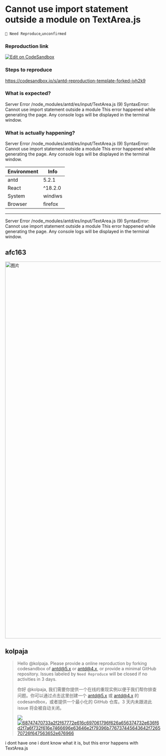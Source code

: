 # Cannot use import statement outside a module on TextArea.js

`🤔 Need Reproduce`,`unconfirmed`

### Reproduction link

[![Edit on CodeSandbox](https://codesandbox.io/static/img/play-codesandbox.svg)](https://codesandbox.io/s/antd-reproduction-template-forked-jyh2k9)

### Steps to reproduce

https://codesandbox.io/s/antd-reproduction-template-forked-jyh2k9

### What is expected?

Server Error
/node_modules/antd/es/input/TextArea.js (9)
SyntaxError: Cannot use import statement outside a module
This error happened while generating the page. Any console logs will be displayed in the terminal window.

### What is actually happening?

Server Error
/node_modules/antd/es/input/TextArea.js (9)
SyntaxError: Cannot use import statement outside a module
This error happened while generating the page. Any console logs will be displayed in the terminal window.

| Environment | Info    |
| ----------- | ------- |
| antd        | 5.2.1   |
| React       | ^18.2.0 |
| System      | windiws |
| Browser     | firefox |

---

Server Error
/node_modules/antd/es/input/TextArea.js (9)
SyntaxError: Cannot use import statement outside a module
This error happened while generating the page. Any console logs will be displayed in the terminal window.

<!-- generated by ant-design-issue-helper. DO NOT REMOVE -->

## afc163

<img width="1218" alt="图片" src="https://github.com/ant-design/ant-design/assets/507615/55e8ee25-3baf-4d15-9c2d-b999e16aa7ae">

## kolpaja

> Hello @kolpaja. Please provide a online reproduction by forking codesandbox of [antd@5.x](https://u.ant.design/codesandbox-repro) or [antd@4.x](https://u.ant.design/codesandbox-repro-4x), or provide a minimal GitHub repository. Issues labeled by `Need Reproduce` will be closed if no activities in 3 days.
>
> 你好 @kolpaja, 我们需要你提供一个在线的重现实例以便于我们帮你排查问题。你可以通过点击这里创建一个 [antd@5.x](https://u.ant.design/codesandbox-repro) 或 [antd@4.x](https://u.ant.design/codesandbox-repro-4x) 的 codesandbox，或者提供一个最小化的 GitHub 仓库。3 天内未跟进此 issue 将会被自动关闭。
>
> ![](https://camo.githubusercontent.com/3f51b5a32e6e5d5adabdebc5ef968150bdabc8d17a8dc1a535b8fb255d2165d0/68747470733a2f2f67772e616c697061796f626a656374732e636f6d2f7a6f732f616e7466696e63646e2f79396b776737445643642f726570726f647563652e676966) [ ![68747470733a2f2f67772e616c697061796f626a656374732e636f6d2f7a6f732f616e7466696e63646e2f79396b776737445643642f726570726f647563652e676966](https://camo.githubusercontent.com/3f51b5a32e6e5d5adabdebc5ef968150bdabc8d17a8dc1a535b8fb255d2165d0/68747470733a2f2f67772e616c697061796f626a656374732e636f6d2f7a6f732f616e7466696e63646e2f79396b776737445643642f726570726f647563652e676966) ](https://camo.githubusercontent.com/3f51b5a32e6e5d5adabdebc5ef968150bdabc8d17a8dc1a535b8fb255d2165d0/68747470733a2f2f67772e616c697061796f626a656374732e636f6d2f7a6f732f616e7466696e63646e2f79396b776737445643642f726570726f647563652e676966) [ ](https://camo.githubusercontent.com/3f51b5a32e6e5d5adabdebc5ef968150bdabc8d17a8dc1a535b8fb255d2165d0/68747470733a2f2f67772e616c697061796f626a656374732e636f6d2f7a6f732f616e7466696e63646e2f79396b776737445643642f726570726f647563652e676966)

i dont have one i dont know what it is, but this error happens with TextArea.js
